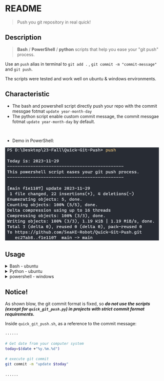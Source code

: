 # README

> Push you git repository in real quick!



## Description

> **Bash** / **PowerShell** / **python** scripts that help you ease your "git push" process. 



Use an `push` alias in terminal to `git add .` , `git commit -m "commit-message"` and `git push`.



The scripts were tested and work well on ubuntu & windows environments.



## Characteristic
- The bash and powershell script directly push your repo with the commit messgae fotmat `update year-month-day`
- The python script enable custom commit message, the commit messgae fotmat `update year-month-day` by default.

<br>

- Demo in PowerShell:

![Demo in PowerShell](README.assets/image-20231129193018759.png)

## Usage

<details>   
    <summary>Bash - ubuntu</summary>

    1. Copy `quick_git_push.sh` into a safe directory.
    
    2. Add `alias push='. <directory_to_quick_git_push.sh>/quick_git_push.sh'` into your `.bashrc` or `.bash_aliases` profile. You can modify *"push"* to any other alias you like.
    
    3. `$ cd <your_git_repo>`, run the alias in Bash terminal: `$ push` (*"push"* in my case, make sure the .`bashrc` profile is sourced before using)
    
    4. **Notice!** If you are using the **python** script, **do not configure `quick_git_push.sh`** to avoid repetition of terminal command.
    
    5. **Usage**: 
    	```
    	$ cd <path-to-your-repo>
    	$ push
    	```
    	**Commit message format is fixed in this script**

</details>




<details>   
    <summary>Python - ubuntu</summary>

    1. Copy `quick_git_push.py`.
    
    2. Copy quick_git_push.py with an alias to `$ sudo mv <path-to-quick_git_push.py>/quick_git_push.py /usr/local/bin/push`
    
    3. `$ cd <your_git_repo>`, run the alias in Bash terminal: `$ push` (*"push"* in my case, make sure the .`bashrc` profile is sourced before using)
    
    4. **Notice!** If you are using the **bash** script, **do not configure `quick_git_push.py`** to avoid repetition of terminal command. 
    
    5. **Usage**: 
    	```
    	$ cd <path-to-your-repo>
    	$ push "<commit-message, optinal>"
    	```

</details>




<details>
    <summary>powershell - windows</summary>

    1.  Run `Set-ExecutionPolicy RemoteSigned` in your PowerShell to make sure PowerShell scripts with the suffix `.ps1` are executable. (Administrator privileges may be required).
    
    2.  In PowerShell, run`$PROFILE` to find the directory to the Powershell profile `Microsoft.PowerShell_profile.ps1Microsoft.PowerShell_profile.ps1`, if it doesn't exit, run `New-Item -Type File -Path $profile -Force` to create it.
    
    3.  Copy `quick_git_push.ps1` into a safe directory.
    
    4.  Add `New-Alias -Name push -Value <directory_to_quick_git_push.sh>\quick_git_push.ps1` into `Microsoft.PowerShell_profile.ps1`. You can modify *"push"* to any other alias you like.
    
    5. **Usage**: 
    	```
    	$ cd <path-to-your-repo>
    	$ push 
    	```
    	**Commit message format is fixed in this script**

</details>




## Notice!

As shown blow, the git commit format is fixed, so ***do not use the scripts (except for `quick_git_push.py`) in projects with strict commit format requirements.***



Inside `quick_git_push.sh`, as a reference to the commit message:

```bash
......

# Get date from your computer system
today=$(date +"%y.%m.%d")

# execute git commit
git commit -m "update $today"

......
```

